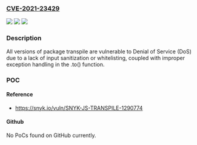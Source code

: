 ### [CVE-2021-23429](https://cve.mitre.org/cgi-bin/cvename.cgi?name=CVE-2021-23429)
![](https://img.shields.io/static/v1?label=Product&message=transpile&color=blue)
![](https://img.shields.io/static/v1?label=Version&message=%3E%3D%200%20&color=brighgreen)
![](https://img.shields.io/static/v1?label=Vulnerability&message=Denial%20of%20Service%20(DoS)&color=brighgreen)

### Description

All versions of package transpile are vulnerable to Denial of Service (DoS) due to a lack of input sanitization or whitelisting, coupled with improper exception handling in the .to() function.

### POC

#### Reference
- https://snyk.io/vuln/SNYK-JS-TRANSPILE-1290774

#### Github
No PoCs found on GitHub currently.

